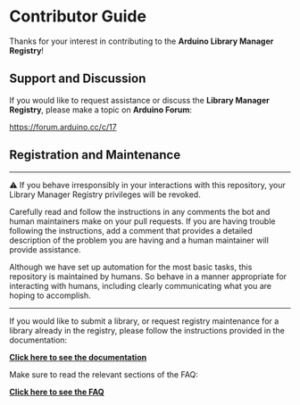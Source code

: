 # Contributor Guide

Thanks for your interest in contributing to the **Arduino Library Manager Registry**!

## Support and Discussion

If you would like to request assistance or discuss the **Library Manager Registry**, please make a topic on **Arduino Forum**:

https://forum.arduino.cc/c/17

## Registration and Maintenance

---

⚠ If you behave irresponsibly in your interactions with this repository, your Library Manager Registry privileges will be revoked.

Carefully read and follow the instructions in any comments the bot and human maintainers make on your pull requests. If you are having trouble following the instructions, add a comment that provides a detailed description of the problem you are having and a human maintainer will provide assistance.

Although we have set up automation for the most basic tasks, this repository is maintained by humans. So behave in a manner appropriate for interacting with humans, including clearly communicating what you are hoping to accomplish.

---

If you would like to submit a library, or request registry maintenance for a library already in the registry, please follow the instructions provided in the documentation:

[**Click here to see the documentation**](../README.md#table-of-contents)

Make sure to read the relevant sections of the FAQ:

[**Click here to see the FAQ**](../FAQ.md#table-of-contents)
